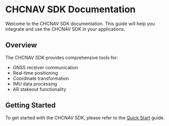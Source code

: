 # CHCNAV SDK Documentation

Welcome to the CHCNAV SDK documentation. This guide will help you integrate and use the CHCNAV SDK in your applications.

## Overview

The CHCNAV SDK provides comprehensive tools for:

- GNSS receiver communication
- Real-time positioning
- Coordinate transformation
- IMU data processing
- AR stakeout functionality

## Getting Started

To get started with the CHCNAV SDK, please refer to the [Quick Start](quick-start.md) guide.